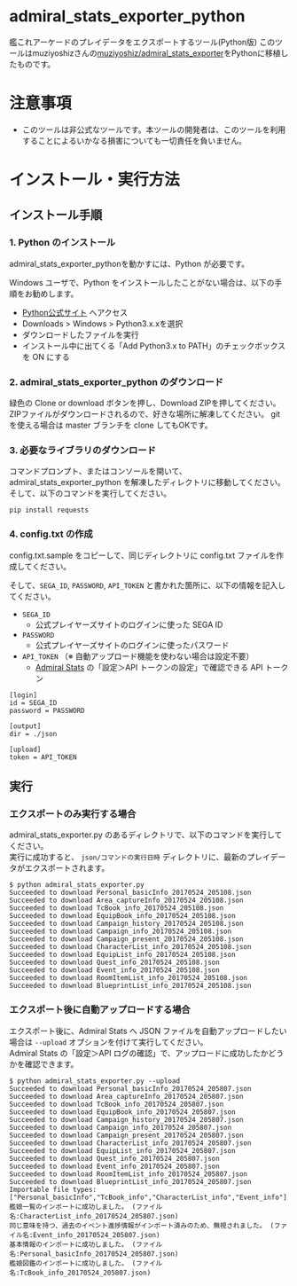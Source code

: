 # admiral_stats_exporter_python
艦これアーケードのプレイデータをエクスポートするツール(Python版)
このツールはmuziyoshizさんの[muziyoshiz/admiral_stats_exporter](https://github.com/muziyoshiz/admiral_stats_exporter)をPythonに移植したものです。

# 注意事項

* このツールは非公式なツールです。本ツールの開発者は、このツールを利用することによるいかなる損害についても一切責任を負いません。

# インストール・実行方法

## インストール手順

### 1. Python のインストール

admiral_stats_exporter_pythonを動かすには、Python が必要です。

Windows ユーザで、Python をインストールしたことがない場合は、以下の手順をお勧めします。

* [Python公式サイト](https://www.python.org/) へアクセス
* Downloads > Windows > Python3.x.xを選択
* ダウンロードしたファイルを実行
* インストール中に出てくる「Add Python3.x to PATH」のチェックボックスを ON にする

### 2. admiral_stats_exporter_python のダウンロード

緑色の Clone or download ボタンを押し、Download ZIPを押してください。
ZIPファイルがダウンロードされるので、好きな場所に解凍してください。
git を使える場合は master ブランチを clone してもOKです。

### 3. 必要なライブラリのダウンロード

コマンドプロンプト、またはコンソールを開いて、admiral_stats_exporter_python を解凍したディレクトリに移動してください。
そして、以下のコマンドを実行してください。

```
pip install requests
```

### 4. config.txt の作成

config.txt.sample をコピーして、同じディレクトリに config.txt ファイルを作成してください。

そして、`SEGA_ID`, `PASSWORD`, `API_TOKEN` と書かれた箇所に、以下の情報を記入してください。

- `SEGA_ID`
    - 公式プレイヤーズサイトのログインに使った SEGA ID
- `PASSWORD`
    - 公式プレイヤーズサイトのログインに使ったパスワード
- `API_TOKEN` （※ 自動アップロード機能を使わない場合は設定不要）
    - [Admiral Stats](https://www.admiral-stats.com/) の「設定＞API トークンの設定」で確認できる API トークン

```
[login]
id = SEGA_ID
password = PASSWORD

[output]
dir = ./json

[upload]
token = API_TOKEN
```

## 実行

### エクスポートのみ実行する場合

admiral_stats_exporter.py のあるディレクトリで、以下のコマンドを実行してください。  
実行に成功すると、 `json/コマンドの実行日時` ディレクトリに、最新のプレイデータがエクスポートされます。  

```
$ python admiral_stats_exporter.py
Succeeded to download Personal_basicInfo_20170524_205108.json
Succeeded to download Area_captureInfo_20170524_205108.json
Succeeded to download TcBook_info_20170524_205108.json
Succeeded to download EquipBook_info_20170524_205108.json
Succeeded to download Campaign_history_20170524_205108.json
Succeeded to download Campaign_info_20170524_205108.json
Succeeded to download Campaign_present_20170524_205108.json
Succeeded to download CharacterList_info_20170524_205108.json
Succeeded to download EquipList_info_20170524_205108.json
Succeeded to download Quest_info_20170524_205108.json
Succeeded to download Event_info_20170524_205108.json
Succeeded to download RoomItemList_info_20170524_205108.json
Succeeded to download BlueprintList_info_20170524_205108.json
```

### エクスポート後に自動アップロードする場合

エクスポート後に、Admiral Stats へ JSON ファイルを自動アップロードしたい場合は `--upload` オプションを付けて実行してください。  
Admiral Stats の「設定＞API ログの確認」で、アップロードに成功したかどうかを確認できます。

```
$ python admiral_stats_exporter.py --upload
Succeeded to download Personal_basicInfo_20170524_205807.json
Succeeded to download Area_captureInfo_20170524_205807.json
Succeeded to download TcBook_info_20170524_205807.json
Succeeded to download EquipBook_info_20170524_205807.json
Succeeded to download Campaign_history_20170524_205807.json
Succeeded to download Campaign_info_20170524_205807.json
Succeeded to download Campaign_present_20170524_205807.json
Succeeded to download CharacterList_info_20170524_205807.json
Succeeded to download EquipList_info_20170524_205807.json
Succeeded to download Quest_info_20170524_205807.json
Succeeded to download Event_info_20170524_205807.json
Succeeded to download RoomItemList_info_20170524_205807.json
Succeeded to download BlueprintList_info_20170524_205807.json
Importable file types: ["Personal_basicInfo","TcBook_info","CharacterList_info","Event_info"]
艦娘一覧のインポートに成功しました。 (ファイル名:CharacterList_info_20170524_205807.json)
同じ意味を持つ、過去のイベント進捗情報がインポート済みのため、無視されました。 (ファイル名:Event_info_20170524_205807.json)
基本情報のインポートに成功しました。 (ファイル名:Personal_basicInfo_20170524_205807.json)
艦娘図鑑のインポートに成功しました。 (ファイル名:TcBook_info_20170524_205807.json)
```
